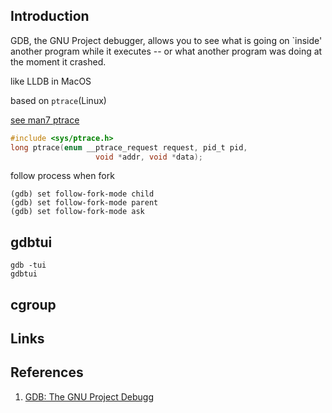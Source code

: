 ## Introduction

GDB, the GNU Project debugger, allows you to see what is going on `inside' another program while it executes -- or what another program was doing at the moment it crashed.


like LLDB in MacOS


based on `ptrace`(Linux)

[see man7 ptrace](https://man7.org/linux/man-pages/man2/ptrace.2.html)



```c
#include <sys/ptrace.h>
long ptrace(enum __ptrace_request request, pid_t pid,
                   void *addr, void *data);
```



follow process when fork
```shell
(gdb) set follow-fork-mode child 
(gdb) set follow-fork-mode parent 
(gdb) set follow-fork-mode ask 
```


## gdbtui


```shell
gdb -tui
gdbtui
```




## cgroup


## Links



## References

1. [GDB: The GNU Project Debugg](http://www.sourceware.org/gdb/)

